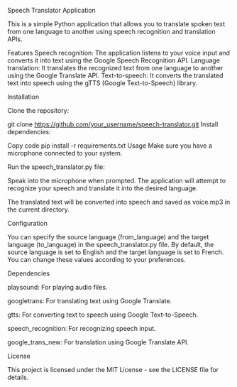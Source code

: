 
Speech Translator Application

This is a simple Python application that allows you to translate spoken text from one language to another using speech recognition and translation APIs.

Features
Speech recognition: The application listens to your voice input and converts it into text using the Google Speech Recognition API.
Language translation: It translates the recognized text from one language to another using the Google Translate API.
Text-to-speech: It converts the translated text into speech using the gTTS (Google Text-to-Speech) library.

Installation

Clone the repository:

git clone https://github.com/your_username/speech-translator.git
Install dependencies:

Copy code
pip install -r requirements.txt
Usage
Make sure you have a microphone connected to your system.

Run the speech_translator.py file:

Speak into the microphone when prompted. The application will attempt to recognize your speech and translate it into the desired language.

The translated text will be converted into speech and saved as voice.mp3 in the current directory.

Configuration

You can specify the source language (from_language) and the target language (to_language) in the speech_translator.py file.
By default, the source language is set to English and the target language is set to French. You can change these values according to your preferences.

Dependencies

playsound: For playing audio files.

googletrans: For translating text using Google Translate.

gtts: For converting text to speech using Google Text-to-Speech.

speech_recognition: For recognizing speech input.

google_trans_new: For translation using Google Translate API.

License

This project is licensed under the MIT License - see the LICENSE file for details.
